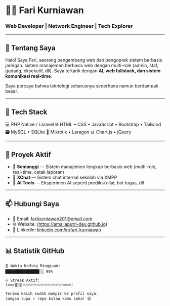 # 👨‍💻 Fari Kurniawan

### Web Developer | Network Engineer | Tech Explorer

---

## 🚀 Tentang Saya

Halo! Saya Fari, seorang pengembang web dan pengoprek sistem berbasis jaringan. sistem manajemen berbasis web dengan multi-role (admin, staf, gudang, eksekutif, dll). Saya tertarik dengan **AI, web fullstack, dan sistem komunikasi real-time**.

Saya percaya bahwa teknologi seharusnya sederhana namun berdampak besar.

---

## 🧰 Tech Stack

💻 PHP Native / Laravel
🌐 HTML • CSS • JavaScript • Bootstrap • Tailwind
🗃️ MySQL • SQLite
📡 Mikrotik • Laragon
📊 Chart.js • jQuery


---

## 📂 Proyek Aktif

- 🔧 **Semanggi** — Sistem manajemen lengkap berbasis web (multi-role, real-time, cetak laporan)
- 💬 **XChat** — Sistem chat internal sekolah via XMPP
- 🧠 **AI Tools** — Eksperimen AI seperti prediksi nilai, bot tugas, dll

---

## 📫 Hubungi Saya

- 📧 Email: farikurniawan201@email.com
- 🌐 Website: [(https://amaliaputri-dev.github.io)](https://amaliaputri-dev.github.io/amaliaputri-profil/)
- 💼 LinkedIn: [linkedin.com/in/fari-kurniawan](https://linkedin.com/in/fari-kurniawan)

---

## 📊 Statistik GitHub

```text
⌚ Waktu Koding Mingguan:
███████████████░░ 90%

🔥 Streak Aktif:
[===⣿⣿⣿🔥🔥🔥🔥🔥🔥🔥🔥🔥🔥🔥🔥🔥🔥🔥===]

Terima kasih sudah mampir ke profil saya.
Jangan lupa ⭐ repo kalau kamu suka! 😄

